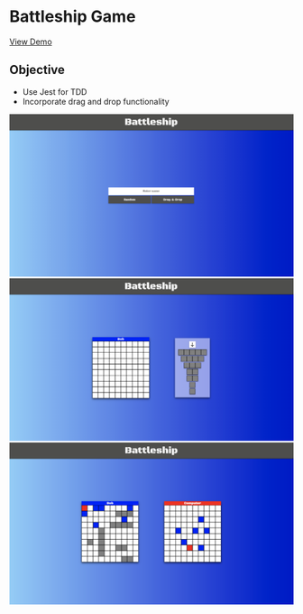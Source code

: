 # Battleship Game

[View Demo](https://caolancode.github.io/Battleship/)

## Objective
- Use Jest for TDD
- Incorporate drag and drop functionality

![Home Screen](./src/images/homeScreen.png)
![Drag and Drop Screen](./src/images/dragDrop.png)
![Game Screen](./src/images/game.png)
